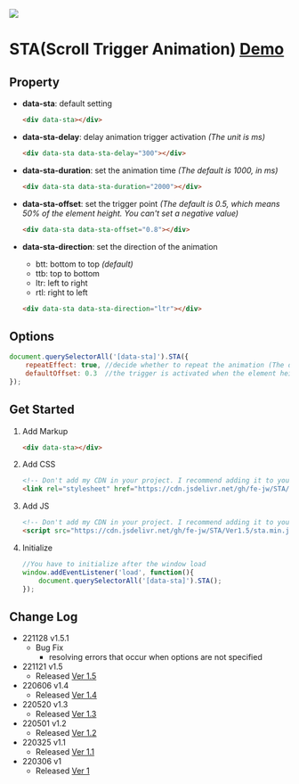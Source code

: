 [![](https://cdn.jsdelivr.net/gh/fe-jw/STA/img/sta_logo.jpg)](https://fe-jw.github.io/STA)

# **STA(Scroll Trigger Animation) [Demo](https://fe-jw.github.io/STA)**

## **Property**
* **data-sta**: default setting
	```html
	<div data-sta></div>
	```

* **data-sta-delay**: delay animation trigger activation _(The unit is ms)_
	```html
	<div data-sta data-sta-delay="300"></div>
	```

* **data-sta-duration**: set the animation time _(The default is 1000, in ms)_
	```html
	<div data-sta data-sta-duration="2000"></div>
	```

* **data-sta-offset**: set the trigger point _(The default is 0.5, which means 50% of the element height. You can't set a negative value)_
	```html
	<div data-sta data-sta-offset="0.8"></div>
	```

* **data-sta-direction**: set the direction of the animation
	* btt: bottom to top _(default)_
	* ttb: top to bottom
	* ltr: left to right
	* rtl: right to left

	```html
	<div data-sta data-sta-direction="ltr"></div>
	```

## **Options**
```javascript
document.querySelectorAll('[data-sta]').STA({
	repeatEffect: true, //decide whether to repeat the animation (The default is false. This option is not recommended)
	defaultOffset: 0.3	//the trigger is activated when the element height is exposed. It has a lower priority than the individual setting (data-sta-offset).
});
```

## **Get Started**
1. Add Markup
	```html
	<div data-sta></div>
	```

2. Add CSS
	```html
	<!-- Don't add my CDN in your project. I recommend adding it to your CDN -->
	<link rel="stylesheet" href="https://cdn.jsdelivr.net/gh/fe-jw/STA/Ver1.5/sta.min.css">
	```

3. Add JS
	```html
	<!-- Don't add my CDN in your project. I recommend adding it to your CDN -->
	<script src="https://cdn.jsdelivr.net/gh/fe-jw/STA/Ver1.5/sta.min.js"></script>
	```

4. Initialize
	```javascript
	//You have to initialize after the window load
	window.addEventListener('load', function(){
		document.querySelectorAll('[data-sta]').STA();
	});
	```

## **Change Log**
- 221128 v1.5.1
	- Bug Fix
		- resolving errors that occur when options are not specified
- 221121 v1.5
	- Released [Ver 1.5](https://fe-jw.github.io/STA/Ver1.5)
- 220606 v1.4
	- Released [Ver 1.4](https://fe-jw.github.io/STA/Ver1.4)
- 220520 v1.3
	- Released [Ver 1.3](https://fe-jw.github.io/STA/Ver1.3)
- 220501 v1.2
	- Released [Ver 1.2](https://fe-jw.github.io/STA/Ver1.2)
- 220325 v1.1
	- Released [Ver 1.1](https://fe-jw.github.io/STA/Ver1.1)
- 220306 v1
	- Released [Ver 1](https://fe-jw.github.io/STA/Ver1)